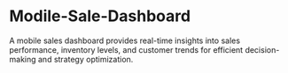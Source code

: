 # Modile-Sale-Dashboard
A mobile sales dashboard provides real-time insights into sales performance, inventory levels, and customer trends for efficient decision-making and strategy optimization.
